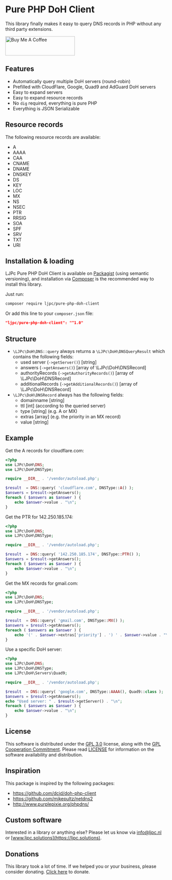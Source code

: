 # Pure PHP DoH Client

This library finally makes it easy to query DNS records in PHP without any third party extensions.

<a href="https://www.buymeacoffee.com/Lars-" target="_blank"><img src="https://cdn.buymeacoffee.com/buttons/v2/default-orange.png" alt="Buy Me A Coffee" height="60" style="height: 60px !important;width: 217px !important;" ></a>

## Features

- Automatically query multiple DoH servers (round-robin)
- Prefilled with CloudFlare, Google, Quad9 and AdGuard DoH servers
- Easy to expand servers
- Easy to expand resource records
- No `dig` required, everything is pure PHP
- Everything is JSON Serializable

## Resource records

The following resource records are available:

- A
- AAAA
- CAA
- CNAME
- DNAME
- DNSKEY
- DS
- KEY
- LOC
- MX
- NS
- NSEC
- PTR
- RRSIG
- SOA
- SPF
- SRV
- TXT
- URI

## Installation & loading

LJPc Pure PHP DoH Client is available on [Packagist](https://packagist.org/packages/ljpc/pure-php-doh-client) (using semantic versioning), and installation via [Composer](https://getcomposer.org) is the recommended way to install this library.

Just run:

```sh
composer require ljpc/pure-php-doh-client
```

Or add this line to your `composer.json` file:

```json
"ljpc/pure-php-doh-client": "^1.0"
```

## Structure

- `\LJPc\DoH\DNS::query` always returns a `\LJPc\DoH\DNSQueryResult` which contains the following fields:
  - used server (`->getServer()`) [string]
  - answers (`->getAnswers()`) [array of \LJPc\DoH\DNSRecord]
  - authorityRecords (`->getAuthorityRecords()`) [array of \LJPc\DoH\DNSRecord]
  - additionalRecords (`->getAdditionalRecords()`) [array of \LJPc\DoH\DNSRecord]
- `\LJPc\DoH\DNSRecord` always has the following fields:
  - domainname [string]
  - ttl [int] (according to the queried server)
  - type [string] (e.g. A or MX)
  - extras [array] (e.g. the priority in an MX record)
  - value [string]

## Example

Get the A records for cloudflare.com:

```php
<?php
use LJPc\DoH\DNS;
use LJPc\DoH\DNSType;

require __DIR__ . '/vendor/autoload.php';

$result  = DNS::query( 'cloudflare.com', DNSType::A() );
$answers = $result->getAnswers();
foreach ( $answers as $answer ) {
	echo $answer->value . "\n";
}
```

Get the PTR for 142.250.185.174:

```php
<?php
use LJPc\DoH\DNS;
use LJPc\DoH\DNSType;

require __DIR__ . '/vendor/autoload.php';

$result  = DNS::query( '142.250.185.174', DNSType::PTR() );
$answers = $result->getAnswers();
foreach ( $answers as $answer ) {
	echo $answer->value . "\n";
}
```

Get the MX records for gmail.com:

```php
<?php
use LJPc\DoH\DNS;
use LJPc\DoH\DNSType;

require __DIR__ . '/vendor/autoload.php';

$result  = DNS::query( 'gmail.com', DNSType::MX() );
$answers = $result->getAnswers();
foreach ( $answers as $answer ) {
	echo '(' . $answer->extras['priority'] . ') ' . $answer->value . "\n";
}
```

Use a specific DoH server:

```php
<?php
use LJPc\DoH\DNS;
use LJPc\DoH\DNSType;
use LJPc\DoH\Servers\Quad9;

require __DIR__ . '/vendor/autoload.php';

$result  = DNS::query( 'google.com', DNSType::AAAA(), Quad9::class );
$answers = $result->getAnswers();
echo "Used server: " . $result->getServer() . "\n";
foreach ( $answers as $answer ) {
	echo $answer->value . "\n";
}
```

## License

This software is distributed under the [GPL 3.0](http://www.gnu.org/licenses/gpl-3.0.html) license, along with the [GPL Cooperation Commitment](https://gplcc.github.io/gplcc/). Please
read [LICENSE](https://github.com/LJPc-solutions/Pure-PHP-DoH-Client/blob/master/LICENSE.md) for information on the software availability and distribution.

## Inspiration

This package is inspired by the following packages:
- https://github.com/dcid/doh-php-client
- https://github.com/mikepultz/netdns2
- http://www.purplepixie.org/phpdns/

## Custom software

Interested in a library or anything else? Please let us know via [info@ljpc.nl](mailto:info@ljpc.nl?subject=Pure%20PHP%20DoH%20Client) or [www.ljpc.solutions](https://ljpc.solutions).

## Donations

This library took a lot of time. If we helped you or your business, please consider donating.
[Click here](https://www.buymeacoffee.com/Lars-) to donate.
